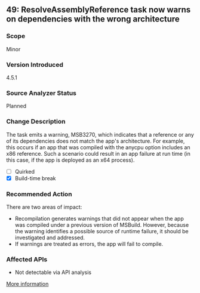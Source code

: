 ## 49: ResolveAssemblyReference task now warns on dependencies with the wrong architecture

### Scope
Minor

### Version Introduced
4.5.1

### Source Analyzer Status
Planned

### Change Description
The task emits a warning, MSB3270, which indicates that a reference or any of its dependencies does not match the app's architecture. For example, this occurs if an app that was compiled with the anycpu option includes an x86 reference. Such a scenario could result in an app failure at run time (in this case, if the app is deployed as an x64 process). 

- [ ] Quirked
- [x] Build-time break

### Recommended Action
There are two areas of impact:

* Recompilation generates warnings that did not appear when the app was compiled under a previous version of MSBuild. However, because the warning identifies a possible source of runtime failure, it should be investigated and addressed. 
* If warnings are treated as errors, the app will fail to compile.

### Affected APIs
* Not detectable via API analysis

[More information](https://msdn.microsoft.com/en-us/library/dn458356(v=vs.110).aspx)
